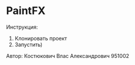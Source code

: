 # PaintFX

Инструкция:
1. Клонировать проект
2. Запустить)

Автор:
Костюкович Влас Александрович 951002
